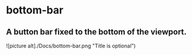 # bottom-bar

A button bar fixed to the bottom of the viewport.
---

![picture alt]./Docs/bottom-bar.png "Title is optional")
